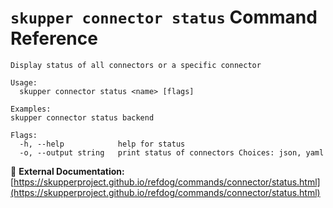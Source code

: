 # `skupper connector status` Command Reference

```
Display status of all connectors or a specific connector

Usage:
  skupper connector status <name> [flags]

Examples:
skupper connector status backend

Flags:
  -h, --help            help for status
  -o, --output string   print status of connectors Choices: json, yaml
```

🔗 **External Documentation:** [https://skupperproject.github.io/refdog/commands/connector/status.html](https://skupperproject.github.io/refdog/commands/connector/status.html)

